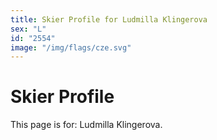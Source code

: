 ```yaml
---
title: Skier Profile for Ludmilla Klingerova
sex: "L"
id: "2554"
image: "/img/flags/cze.svg" 
---
```


# Skier Profile

This page is for: Ludmilla Klingerova.
    